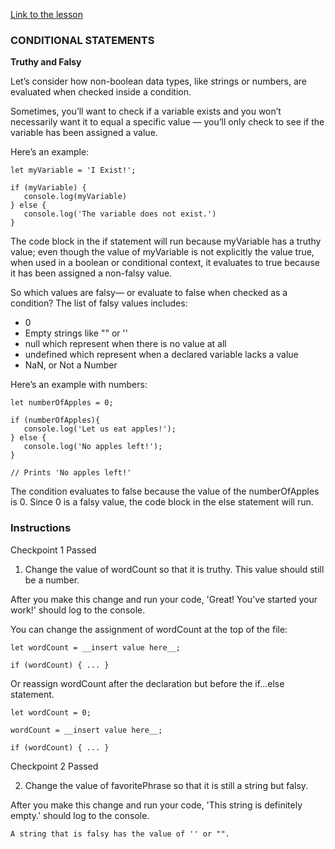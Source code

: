 [Link to the lesson](https://www.codecademy.com/paths/build-web-apps-with-react/tracks/bwa-javascript-functions-arrays-and-loops/modules/learn-javascript-control-flow/lessons/control-flow/exercises/true-false-values)


### CONDITIONAL STATEMENTS

**Truthy and Falsy**

Let’s consider how non-boolean data types, like strings or numbers, are evaluated when checked inside a condition.

Sometimes, you’ll want to check if a variable exists and you won’t necessarily want it to equal a specific value — you’ll only check to see if the variable has been assigned a value.

Here’s an example:
```
let myVariable = 'I Exist!';

if (myVariable) {
   console.log(myVariable)
} else {
   console.log('The variable does not exist.')
}
```

The code block in the if statement will run because myVariable has a truthy value; even though the value of myVariable is not explicitly the value true, when used in a boolean or conditional context, it evaluates to true because it has been assigned a non-falsy value.

So which values are falsy— or evaluate to false when checked as a condition? The list of falsy values includes:

- 0
- Empty strings like "" or ''
- null which represent when there is no value at all
- undefined which represent when a declared variable lacks a value
- NaN, or Not a Number

Here’s an example with numbers:
```
let numberOfApples = 0;

if (numberOfApples){
   console.log('Let us eat apples!');
} else {
   console.log('No apples left!');
}

// Prints 'No apples left!'
```
The condition evaluates to false because the value of the numberOfApples is 0. Since 0 is a falsy value, the code block in the else statement will run.

### Instructions

Checkpoint 1 Passed

1. Change the value of wordCount so that it is truthy. This value should still be a number.

After you make this change and run your code, 'Great! You've started your work!' should log to the console.

You can change the assignment of wordCount at the top of the file:
```
let wordCount = __insert value here__;

if (wordCount) { ... }
```
Or reassign wordCount after the declaration but before the if...else statement.
```
let wordCount = 0;

wordCount = __insert value here__;

if (wordCount) { ... }
```
Checkpoint 2 Passed

2. Change the value of favoritePhrase so that it is still a string but falsy.

After you make this change and run your code, 'This string is definitely empty.' should log to the console.
```
A string that is falsy has the value of '' or "".

```

